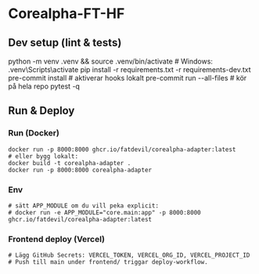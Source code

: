 # Corealpha-FT-HF

## Dev setup (lint & tests)
python -m venv .venv && source .venv/bin/activate  # Windows: .venv\Scripts\activate
pip install -r requirements.txt -r requirements-dev.txt
pre-commit install           # aktiverar hooks lokalt
pre-commit run --all-files   # kör på hela repo
pytest -q

## Run & Deploy

### Run (Docker)
```
docker run -p 8000:8000 ghcr.io/fatdevil/corealpha-adapter:latest
# eller bygg lokalt:
docker build -t corealpha-adapter .
docker run -p 8000:8000 corealpha-adapter
```

### Env
```
# sätt APP_MODULE om du vill peka explicit:
# docker run -e APP_MODULE="core.main:app" -p 8000:8000 ghcr.io/fatdevil/corealpha-adapter:latest
```

### Frontend deploy (Vercel)
```
# Lägg GitHub Secrets: VERCEL_TOKEN, VERCEL_ORG_ID, VERCEL_PROJECT_ID
# Push till main under frontend/ triggar deploy-workflow.
```
